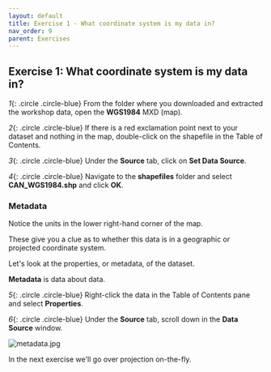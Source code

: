 ```yaml
---
layout: default
title: Exercise 1 - What coordinate system is my data in?
nav_order: 9
parent: Exercises
---
```


## Exercise 1: What coordinate system is my data in?

*1*{: .circle .circle-blue} From the folder where you downloaded and extracted the workshop data, open the **WGS1984** MXD (map).

*2*{: .circle .circle-blue} If there is a red exclamation point next to your dataset and nothing in the map, double-click on the shapefile in the Table of Contents.

*3*{: .circle .circle-blue} Under the **Source** tab, click on **Set Data Source**.

*4*{: .circle .circle-blue} Navigate to the **shapefiles** folder and select **CAN_WGS1984.shp** and click **OK**.

### Metadata

Notice the units in the lower right-hand corner of the map. 

These give you a clue as to whether this data is in a geographic or projected coordinate system.

Let's look at the properties, or metadata, of the dataset.

**Metadata** is data about data.

*5*{: .circle .circle-blue} Right-click the data in the Table of Contents pane and select **Properties**.

*6*{: .circle .circle-blue} Under the **Source** tab, scroll down in the **Data Source** window. 

![metadata.jpg](https://raw.githubusercontent.com/fiddleHeads/map-projections/master/images/metadata.jpg)

In the next exercise we'll go over projection on-the-fly.


